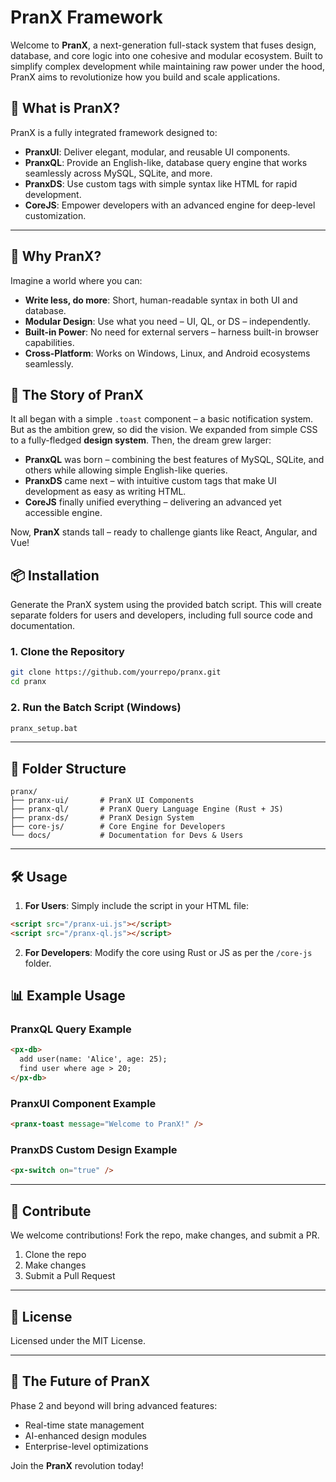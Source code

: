 # PranX Framework

Welcome to **PranX**, a next-generation full-stack system that fuses design, database, and core logic into one cohesive and modular ecosystem. Built to simplify complex development while maintaining raw power under the hood, PranX aims to revolutionize how you build and scale applications.

## 🌟 What is PranX?
PranX is a fully integrated framework designed to:

- **PranxUI**: Deliver elegant, modular, and reusable UI components.
- **PranxQL**: Provide an English-like, database query engine that works seamlessly across MySQL, SQLite, and more.
- **PranxDS**: Use custom tags with simple syntax like HTML for rapid development.
- **CoreJS**: Empower developers with an advanced engine for deep-level customization.

---

## 🚀 Why PranX?
Imagine a world where you can:

- **Write less, do more**: Short, human-readable syntax in both UI and database.
- **Modular Design**: Use what you need – UI, QL, or DS – independently.
- **Built-in Power**: No need for external servers – harness built-in browser capabilities.
- **Cross-Platform**: Works on Windows, Linux, and Android ecosystems seamlessly.

## 📖 The Story of PranX

It all began with a simple `.toast` component – a basic notification system. But as the ambition grew, so did the vision. We expanded from simple CSS to a fully-fledged **design system**. Then, the dream grew larger:

- **PranxQL** was born – combining the best features of MySQL, SQLite, and others while allowing simple English-like queries.
- **PranxDS** came next – with intuitive custom tags that make UI development as easy as writing HTML.
- **CoreJS** finally unified everything – delivering an advanced yet accessible engine.

Now, **PranX** stands tall – ready to challenge giants like React, Angular, and Vue!

## 📦 Installation

Generate the PranX system using the provided batch script. This will create separate folders for users and developers, including full source code and documentation.

### 1. Clone the Repository

```bash
git clone https://github.com/yourrepo/pranx.git
cd pranx
```

### 2. Run the Batch Script (Windows)

```bash
pranx_setup.bat
```

---

## 🧰 Folder Structure

```
pranx/
├── pranx-ui/       # PranX UI Components
├── pranx-ql/       # PranX Query Language Engine (Rust + JS)
├── pranx-ds/       # PranX Design System
├── core-js/        # Core Engine for Developers
└── docs/           # Documentation for Devs & Users
```

---

## 🛠️ Usage

1. **For Users**: Simply include the script in your HTML file:

```html
<script src="/pranx-ui.js"></script>
<script src="/pranx-ql.js"></script>
```

2. **For Developers**: Modify the core using Rust or JS as per the `/core-js` folder.

## 📊 Example Usage

### PranxQL Query Example

```html
<px-db>
  add user(name: 'Alice', age: 25);
  find user where age > 20;
</px-db>
```

### PranxUI Component Example

```html
<pranx-toast message="Welcome to PranX!" />
```

### PranxDS Custom Design Example

```html
<px-switch on="true" />
```

---

## 📣 Contribute
We welcome contributions! Fork the repo, make changes, and submit a PR.

1. Clone the repo
2. Make changes
3. Submit a Pull Request

---

## 📜 License

Licensed under the MIT License.

---

## 🌟 The Future of PranX
Phase 2 and beyond will bring advanced features:

- Real-time state management
- AI-enhanced design modules
- Enterprise-level optimizations

Join the **PranX** revolution today!

